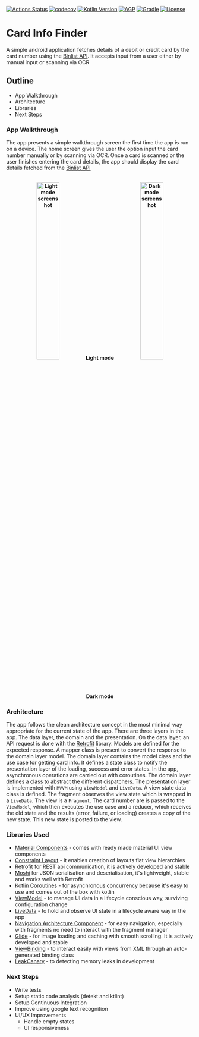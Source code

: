 [![Actions Status](https://github.com/KryptKode/CardInfoFinder/workflows/android/badge.svg)](https://github.com/KryptKode/CardInfoFinder/actions)
[![codecov](https://codecov.io/gh/KryptKode/CardInfoFinder/branch/master/graph/badge.svg?token=R1UHNXH1CZ)](https://codecov.io/gh/KryptKode/CardInfoFinder)
[![Kotlin Version](https://img.shields.io/badge/kotlin-1.4.21-blue.svg)](http://kotlinlang.org/)
[![AGP](https://img.shields.io/badge/AGP-4.1.0-blue)](https://developer.android.com/studio/releases/gradle-plugin)
[![Gradle](https://img.shields.io/badge/Gradle-6.5-blue)](https://gradle.org)
[![License](https://img.shields.io/badge/License-MIT-blue.svg)](http://www.apache.org/licenses/LICENSE-2.0)

# Card Info Finder

A simple android application fetches details of a debit or credit card by the card number using the [Binlist API](https://binlist.net/). It  accepts  input from a user either by manual input or  scanning via OCR

## Outline

- App Walkthrough
- Architecture
- Libraries
- Next Steps

### App Walkthrough

The app presents a simple walkthrough screen the first time the app is run on a device. The home screen gives the user the option input the card number manually or by scanning via OCR. Once a card is scanned or the user finishes entering the card details, the app should display the card details fetched from the  [Binlist API](https://binlist.net/)


<h4 align="center">
<img alt="Light mode screenshot" src="https://user-images.githubusercontent.com/25648077/107159431-35938700-6990-11eb-84a4-00889d65e556.gif" width="35%" vspace="10" hspace="10">
Light mode
<img alt="Dark mode screenshot" src="https://user-images.githubusercontent.com/25648077/107159426-2f050f80-6990-11eb-803b-195ebd8b42b2.gif" width="35%" vspace="10" hspace="10">
 Dark mode
<br>

### Architecture

The app follows the clean architecture concept in the most minimal way appropriate for the current state of the app. There are three layers in the app. The data layer, the domain and the presentation.
On the data layer, an API request is done with the [Retrofit](http://square.github.io/retrofit) library. Models are defined for the expected response. A mapper class is present to convert the response to the domain layer model.
The domain layer contains the model class and the use case for getting card info. It defines a state class to notify the presentation layer of the loading, success and error states. In the app, asynchronous operations are carried out with coroutines.
The domain layer defines a class to abstract the different dispatchers.
The presentation layer is implemented with `MVVM` using `ViewModel` and `LiveData`.
A view state data class is defined. The fragment observes the view state which is wrapped in a `LiveData`. The view is a `Fragment`. The card number are is passed to the `ViewModel`, which then executes the use case and a reducer, which receives the old state and the results (error, failure, or loading) creates a copy of the new state. This new state is posted to the view.


### Libraries Used

- [Material Components](https://github.com/material-components/material-components-android/) - comes with ready made material UI view components
- [Constraint Layout](https://developer.android.com/reference/android/support/constraint/ConstraintLayout) - it enables creation of layouts flat view hierarchies
- [Retrofit](http://square.github.io/retrofit) for REST api communication, it is actively developed and stable
- [Moshi](https://github.com/square/moshi) for JSON serialisation and deserialisation, it's lightweight, stable and works well with Retrofit
- [Kotlin Coroutines](https://kotlinlang.org/docs/reference/coroutines-overview.html) - for  asynchronous concurrency because it's easy to use and comes out of the box with kotlin
- [ViewModel](https://developer.android.com/topic/libraries/architecture/viewmodel) - to manage UI data in a lifecycle conscious way, surviving configuration change
- [LiveData](https://developer.android.com/topic/libraries/architecture/livedata) - to hold and observe UI state in a lifecycle aware way in the app
- [Navigation Architecture Component](https://developer.android.com/guide/navigation/navigation-getting-started) - for easy navigation, especially with fragments no need to interact with the fragment manager
- [Glide](https://github.com/bumptech/glide) - for image loading and caching with smooth scrolling. It is actively developed and stable
- [ViewBinding](https://developer.android.com/topic/libraries/view-binding) - to interact easily with views from XML through an auto-generated binding class
- [LeakCanary](https://square.github.io/leakcanary/getting_started/) - to detecting memory leaks in development

### Next Steps

- Write tests
- Setup static code analysis (detekt and ktlint)
- Setup Continuous Integration
- Improve using google text recognition
- UI/UX Improvements
    - Handle empty states
    - UI responsiveness
